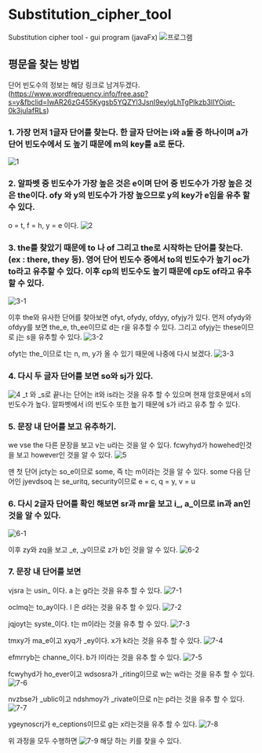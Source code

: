 # Substitution_cipher_tool
Substitution cipher tool - gui program (javaFx)
![프로그램](https://user-images.githubusercontent.com/58020519/106418507-d0282d80-6499-11eb-9b74-295e0c3869fb.png)

## 평문을 찾는 방법

단어 빈도수의 정보는 해당 링크로 남겨두겠다. 
(https://www.wordfrequency.info/free.asp?s=y&fbclid=IwAR26zG455Kygsb5YQZYl3JsnI9eylgLhTgPlkzb3lIYOiqt-0k3juIafRLs)

### 1. 가장 먼저 1글자 단어를 찾는다. 한 글자 단어는 i와 a둘 중 하나이며 a가 단어 빈도수에서 도 높기 때문에 m의 key룰 a로 둔다.
![1](https://user-images.githubusercontent.com/58020519/106418729-56447400-649a-11eb-94e4-85cb2b45a95c.png)

### 2. 알파벳 중 빈도수가 가장 높은 것은 e이며 단어 중 빈도수가 가장 높은 것은 the이다. ofy 와 y의 빈도수가 가장 높으므로 y의 key가 e임을 유추 할 수 있다.
o = t, f = h, y = e 이다.
![2](https://user-images.githubusercontent.com/58020519/106418770-69574400-649a-11eb-99ba-18b69d88e421.png)

### 3. the를 찾았기 때문에 to 나 of 그리고 the로 시작하는 단어를 찾는다. (ex : there, they 등). 영어 단어 빈도수 중에서 to의 빈도수가 높기 oc가 to라고 유추할 수 있다. 이후 cp의 빈도수도 높기 때문에 cp도 of라고 유추할 수 있다. 
![3-1](https://user-images.githubusercontent.com/58020519/106418781-6e1bf800-649a-11eb-846f-fd325a7c6f2b.png)

이후 the와 유사한 단어를 찾아보면 ofyt, ofydy, ofdyy, ofyjy가 있다. 먼저 ofydy와 ofdyy를 보면 the_e, th_ee이므로 d는 r을 유추할 수 있다. 그리고 ofyjy는 these이므로 j는 s을 유추할 수 있다.
![3-2](https://user-images.githubusercontent.com/58020519/106418793-74aa6f80-649a-11eb-8685-3c16658a72b8.png)

ofyt는 the_이므로 t는 n, m, y가 올 수 있기 때문에 나중에 다시 보겠다.
![3-3](https://user-images.githubusercontent.com/58020519/106418800-7a07ba00-649a-11eb-83f0-bc07205bef44.png)

### 4. 다시 두 글자 단어를 보면 so와 sj가 있다.
![4](https://user-images.githubusercontent.com/58020519/106418812-80963180-649a-11eb-83be-b9bf76970cf0.png)
_t 와 _s로 끝나는 단어는 it와 is라는 것을 유추 할 수 있으며 현재 암호문에서 s의 빈도수가 높다. 알파벳에서 i의 빈도수 또한 높기 때문에 s가 i라고 유추 할 수 있다.

### 5. 문장 내 단어를 보고 유추하기.
we vse the 다른 문장을 보고 v는 u라는 것을 알 수 있다.
fcwyhyd가 howehed인것을 보고 however인 것을 알 수 있다.
![5](https://user-images.githubusercontent.com/58020519/106418822-84c24f00-649a-11eb-824d-a8ef81c69f8e.png)

맨 첫 단어 jcty는 so_e이므로 some, 즉 t는 m이라는 것을 알 수 있다.
some 다음 단어인 jyevdsoq 는 se_uritq, security이므로 e = c, q = y, v = u

### 6. 다시 2글자 단어를 확인 해보면 sr과 mr을 보고 i_, a_이므로 in과 an인 것을 알 수 있다.
![6-1](https://user-images.githubusercontent.com/58020519/106418836-8ab83000-649a-11eb-93c3-1fe3f0b8daef.png)

이후 zy와 zq을 보고 _e, _y이므로 z가 b인 것을 알 수 있다.
![6-2](https://user-images.githubusercontent.com/58020519/106418849-8ee44d80-649a-11eb-8361-a4a65879b648.png)


### 7. 문장 내 단어를 보면
vjsra 는 usin_ 이다. a 는 g라는 것을 유추 할 수 있다.
 ![7-1](https://user-images.githubusercontent.com/58020519/106418865-999ee280-649a-11eb-8f75-a16f3c14f131.png)

oclmq는 to_ay이다. l 은 d라는 것을 유추 할 수 있다.
![7-2](https://user-images.githubusercontent.com/58020519/106418874-9c99d300-649a-11eb-82ce-fb3fee1fe93e.png)

jqjoyt는 syste_이다. t는 m이라는 것을 유추 할 수 있다.
![7-3](https://user-images.githubusercontent.com/58020519/106418899-a7546800-649a-11eb-8e05-87e2332fbf99.png)

tmxy가 ma_e이고 xyq가 _ey이다. x가 k라는 것을 유추 할 수 있다.
![7-4](https://user-images.githubusercontent.com/58020519/106418946-b804de00-649a-11eb-8ce8-86c724e8265c.png)


efmrryb는 channe_이다. b가 l이라는 것을 유추 할 수 있다.
![7-5](https://user-images.githubusercontent.com/58020519/106418954-bd622880-649a-11eb-99bb-b7f5624d02b6.png)

fcwyhyd가 ho_ever이고 wdsosra가 _riting이므로 w는 w라는 것을 유추 할 수 있다.
![7-6](https://user-images.githubusercontent.com/58020519/106418961-c2bf7300-649a-11eb-86f0-0d60c468eb02.png)

nvzbse가 _ublic이고 ndshmoy가 _rivate이므로 n는 p라는 것을 유추 할 수 있다.
![7-7](https://user-images.githubusercontent.com/58020519/106418973-c8b55400-649a-11eb-869a-62001983f5f5.png)

ygeynoscrj가 e_ceptions이므로 g는 x라는것을 유추 할 수 있다.
![7-8](https://user-images.githubusercontent.com/58020519/106418995-d074f880-649a-11eb-8e2e-14731e206a77.png)


위 과정을 모두 수행하면
![7-9](https://user-images.githubusercontent.com/58020519/106419000-d36fe900-649a-11eb-9a2d-6d66d8469fa0.png)
해당 하는 키를 찾을 수 있다.
